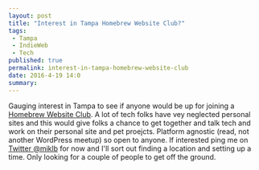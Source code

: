 ```yaml
---
layout: post
title: "Interest in Tampa Homebrew Website Club?"
tags:
 - Tampa
 - IndieWeb
 - Tech
published: true
permalink: interest-in-tampa-homebrew-website-club
date: 2016-4-19 14:0
summary:
---
```


Gauging interest in Tampa to see if anyone would be up for joining a
[Homebrew Website Club](https://indiewebcamp.com/events/2016-04-06-homebrew-website-club). A lot of tech folks have vey neglected personal sites and this would give folks a chance to get together and talk tech and work on their personal site and pet proejcts. Platform agnostic (read, not another WordPress meetup) so open to anyone. If interested ping me on [Twitter @miklb](https://twitter.com/miklb) for now and I'll sort out finding a location and setting up a time. Only looking for a couple of people to get off the ground.
